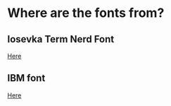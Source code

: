 # Where are the fonts from?

## Iosevka Term Nerd Font
[Here](https://github.com/ryanoasis/nerd-fonts/tree/master/patched-fonts/Iosevka/Regular/complete)

## IBM font
[Here](https://fonts.google.com/specimen/IBM+Plex+Mono)
